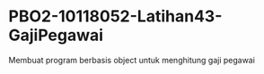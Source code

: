# PBO2-10118052-Latihan43-GajiPegawai
Membuat program berbasis object untuk menghitung gaji pegawai
